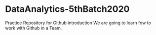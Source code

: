 # DataAnalytics-5thBatch2020
Practice Repository for Github introduction
We are going to learn fow to work with Github in a Team.
